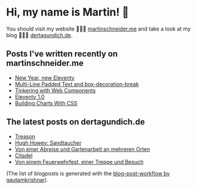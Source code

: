 # Hi, my name is Martin! 👋 
You should visit my website 👨🏼‍💻  [martinschneider.me](https://martinschneider.me) and take a look at my blog 🤷🏼‍♂️ [dertagundich.de](https://www.dertagundich.de).

## Posts I've written recently on martinschneider.me
<!-- MSME-POST-LIST:START -->
- [New Year, new Eleventy](https://martinschneider.me/articles/new-year-new-eleventy/)
- [Multi-Line Padded Text and box-decoration-break](https://martinschneider.me/articles/multi-line-padded-text-and-box-decoration-break/)
- [Tinkering with Web Components](https://martinschneider.me/articles/tinkering-with-web-components/)
- [Eleventy 1.0](https://martinschneider.me/articles/eleventy-1-0/)
- [Building Charts With CSS](https://martinschneider.me/articles/building-charts-with-css/)
<!-- MSME-POST-LIST:END -->

## The latest posts on dertagundich.de
<!-- DTUI-POST-LIST:START -->
- [Treason](https://www.dertagundich.de/blog/2023/06/treason)
- [Hugh Howey: Sandtaucher](https://www.dertagundich.de/blog/2023/06/hugh-howey-sandtaucher)
- [Von einer Abreise und Gartenarbeit an mehreren Orten](https://www.dertagundich.de/blog/2023/06/von-einer-abreise-und-gartenarbeit-an-mehreren-orten)
- [Citadel](https://www.dertagundich.de/blog/2023/05/citadel)
- [Von einem Feuerwehrfest, einer Treppe und Besuch](https://www.dertagundich.de/blog/2023/05/von-einem-feuerwehrfest-einer-treppe-und-besuch)
<!-- DTUI-POST-LIST:END -->

(The list of blogposts is generated with the [blog-post-workflow by gautamkrishnar](https://github.com/gautamkrishnar/blog-post-workflow)).
